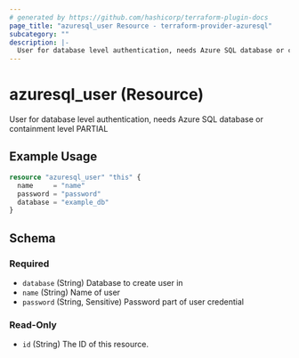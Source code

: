 ```yaml
---
# generated by https://github.com/hashicorp/terraform-plugin-docs
page_title: "azuresql_user Resource - terraform-provider-azuresql"
subcategory: ""
description: |-
  User for database level authentication, needs Azure SQL database or containment level PARTIAL
---
```


# azuresql_user (Resource)

User for database level authentication, needs Azure SQL database or containment level PARTIAL

## Example Usage

```terraform
resource "azuresql_user" "this" {
  name     = "name"
  password = "password"
  database = "example_db"
}
```

<!-- schema generated by tfplugindocs -->
## Schema

### Required

- `database` (String) Database to create user in
- `name` (String) Name of user
- `password` (String, Sensitive) Password part of user credential

### Read-Only

- `id` (String) The ID of this resource.



